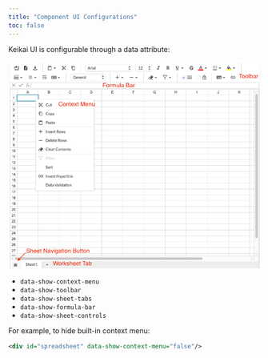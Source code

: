 ```yaml
---
title: "Component UI Configurations"
toc: false
---
```



Keikai UI is configurable through a data attribute:

![](/assets/images/tutorial/UI.png)

* `data-show-context-menu`
* `data-show-toolbar`
* `data-show-sheet-tabs`
* `data-show-formula-bar`
* `data-show-sheet-controls`

For example, to hide built-in context menu:

```xml
<div id="spreadsheet" data-show-context-menu="false"/>
```